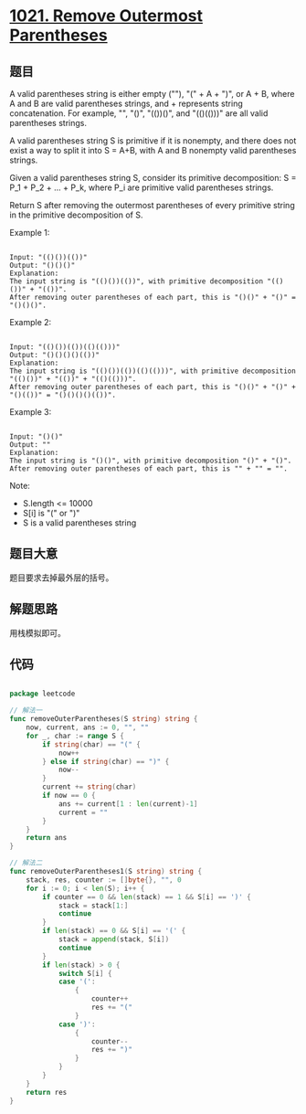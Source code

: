 # [1021. Remove Outermost Parentheses](https://leetcode.com/problems/remove-outermost-parentheses/)

## 题目

A valid parentheses string is either empty (""), "(" + A + ")", or A + B, where A and B are valid parentheses strings, and + represents string concatenation.  For example, "", "()", "(())()", and "(()(()))" are all valid parentheses strings.

A valid parentheses string S is primitive if it is nonempty, and there does not exist a way to split it into S = A+B, with A and B nonempty valid parentheses strings.

Given a valid parentheses string S, consider its primitive decomposition: S = P\_1 + P\_2 + ... + P\_k, where P\_i are primitive valid parentheses strings.

Return S after removing the outermost parentheses of every primitive string in the primitive decomposition of S.


Example 1:

```

Input: "(()())(())"
Output: "()()()"
Explanation: 
The input string is "(()())(())", with primitive decomposition "(()())" + "(())".
After removing outer parentheses of each part, this is "()()" + "()" = "()()()".

```

Example 2:

```

Input: "(()())(())(()(()))"
Output: "()()()()(())"
Explanation: 
The input string is "(()())(())(()(()))", with primitive decomposition "(()())" + "(())" + "(()(()))".
After removing outer parentheses of each part, this is "()()" + "()" + "()(())" = "()()()()(())".

```

Example 3:

```

Input: "()()"
Output: ""
Explanation: 
The input string is "()()", with primitive decomposition "()" + "()".
After removing outer parentheses of each part, this is "" + "" = "".

```

Note:

- S.length <= 10000
- S[i] is "(" or ")"
- S is a valid parentheses string
 

## 题目大意

题目要求去掉最外层的括号。

## 解题思路

用栈模拟即可。





## 代码

```go

package leetcode

// 解法一
func removeOuterParentheses(S string) string {
	now, current, ans := 0, "", ""
	for _, char := range S {
		if string(char) == "(" {
			now++
		} else if string(char) == ")" {
			now--
		}
		current += string(char)
		if now == 0 {
			ans += current[1 : len(current)-1]
			current = ""
		}
	}
	return ans
}

// 解法二
func removeOuterParentheses1(S string) string {
	stack, res, counter := []byte{}, "", 0
	for i := 0; i < len(S); i++ {
		if counter == 0 && len(stack) == 1 && S[i] == ')' {
			stack = stack[1:]
			continue
		}
		if len(stack) == 0 && S[i] == '(' {
			stack = append(stack, S[i])
			continue
		}
		if len(stack) > 0 {
			switch S[i] {
			case '(':
				{
					counter++
					res += "("
				}
			case ')':
				{
					counter--
					res += ")"
				}
			}
		}
	}
	return res
}

```